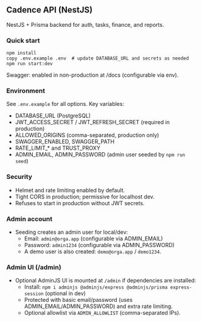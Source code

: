## Cadence API (NestJS)

NestJS + Prisma backend for auth, tasks, finance, and reports.

### Quick start

```
npm install
copy .env.example .env  # update DATABASE_URL and secrets as needed
npm run start:dev
```

Swagger: enabled in non-production at /docs (configurable via env).

### Environment

See `.env.example` for all options. Key variables:
- DATABASE_URL (PostgreSQL)
- JWT_ACCESS_SECRET / JWT_REFRESH_SECRET (required in production)
- ALLOWED_ORIGINS (comma-separated, production only)
- SWAGGER_ENABLED, SWAGGER_PATH
- RATE_LIMIT_* and TRUST_PROXY
- ADMIN_EMAIL, ADMIN_PASSWORD (admin user seeded by `npm run seed`)

### Security
- Helmet and rate limiting enabled by default.
- Tight CORS in production; permissive for localhost dev.
- Refuses to start in production without JWT secrets.

### Admin account
- Seeding creates an admin user for local/dev:
	- Email: `admin@orga.app` (configurable via ADMIN_EMAIL)
	- Password: `admin1234` (configurable via ADMIN_PASSWORD)
	- A demo user is also created: `demo@orga.app` / `demo1234`.

### Admin UI (/admin)
- Optional AdminJS UI is mounted at `/admin` if dependencies are installed:
	- Install: `npm i adminjs @adminjs/express @adminjs/prisma express-session` (optional in dev)
	- Protected with basic email/password (uses ADMIN_EMAIL/ADMIN_PASSWORD) and extra rate limiting.
	- Optional allowlist via `ADMIN_ALLOWLIST` (comma-separated IPs).

